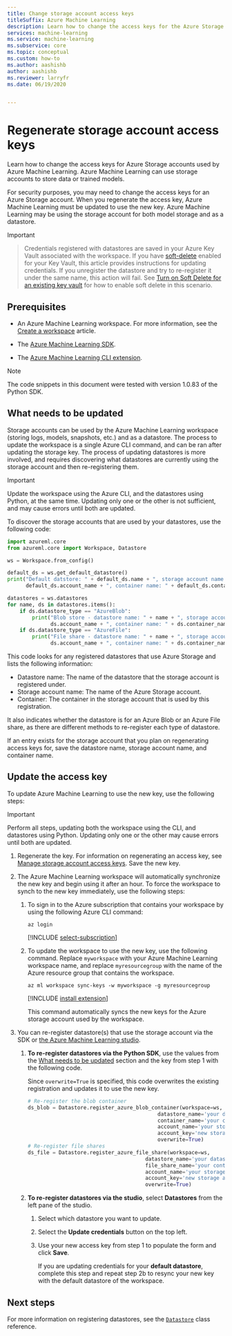 ```yaml
---
title: Change storage account access keys
titleSuffix: Azure Machine Learning
description: Learn how to change the access keys for the Azure Storage account used by your workspace. Azure Machine Learning uses an Azure Storage account to store data and models. 
services: machine-learning
ms.service: machine-learning
ms.subservice: core
ms.topic: conceptual
ms.custom: how-to
ms.author: aashishb
author: aashishb
ms.reviewer: larryfr
ms.date: 06/19/2020


---
```


# Regenerate storage account access keys


Learn how to change the access keys for Azure Storage accounts used by Azure Machine Learning. Azure Machine Learning can use storage accounts to store data or trained models.

For security purposes, you may need to change the access keys for an Azure Storage account. When you regenerate the access key, Azure Machine Learning must be updated to use the new key. Azure Machine Learning may be using the storage account for both model storage and as a datastore.

> [!IMPORTANT]

> Credentials registered with datastores are saved in your Azure Key Vault associated with the workspace. If you have [soft-delete](../key-vault/general/soft-delete-overview.md) enabled for your Key Vault, this article provides instructions for updating credentials. If you unregister the datastore and try to re-register it under the same name, this action will fail. See [Turn on Soft Delete for an existing key vault]( https://docs.microsoft.com/azure/key-vault/general/soft-delete-change#turn-on-soft-delete-for-an-existing-key-vault) for how to enable soft delete in this scenario.

## Prerequisites

* An Azure Machine Learning workspace. For more information, see the [Create a workspace](how-to-manage-workspace.md) article.

* The [Azure Machine Learning SDK](/python/api/overview/azure/ml/install?preserve-view=true&view=azure-ml-py).

* The [Azure Machine Learning CLI extension](reference-azure-machine-learning-cli.md).

> [!NOTE]
> The code snippets in this document were tested with version 1.0.83 of the Python SDK.

<a id="whattoupdate"></a> 

## What needs to be updated

Storage accounts can be used by the Azure Machine Learning workspace (storing logs, models, snapshots, etc.) and as a datastore. The process to update the workspace is a single Azure CLI command, and can be ran after updating the storage key. The process of updating datastores is more involved, and requires discovering what datastores are currently using the storage account and then re-registering them.

> [!IMPORTANT]
> Update the workspace using the Azure CLI, and the datastores using Python, at the same time. Updating only one or the other is not sufficient, and may cause errors until both are updated.

To discover the storage accounts that are used by your datastores, use the following code:

```python
import azureml.core
from azureml.core import Workspace, Datastore

ws = Workspace.from_config()

default_ds = ws.get_default_datastore()
print("Default datstore: " + default_ds.name + ", storage account name: " +
      default_ds.account_name + ", container name: " + default_ds.container_name)

datastores = ws.datastores
for name, ds in datastores.items():
    if ds.datastore_type == "AzureBlob":
        print("Blob store - datastore name: " + name + ", storage account name: " +
              ds.account_name + ", container name: " + ds.container_name)
    if ds.datastore_type == "AzureFile":
        print("File share - datastore name: " + name + ", storage account name: " +
              ds.account_name + ", container name: " + ds.container_name)
```

This code looks for any registered datastores that use Azure Storage and lists the following information:

* Datastore name: The name of the datastore that the storage account is registered under.
* Storage account name: The name of the Azure Storage account.
* Container: The container in the storage account that is used by this registration.

It also indicates whether the datastore is for an Azure Blob or an Azure File share, as there are different methods to re-register each type of datastore.

If an entry exists for the storage account that you plan on regenerating access keys for, save the datastore name, storage account name, and container name.

## Update the access key

To update Azure Machine Learning to use the new key, use the following steps:

> [!IMPORTANT]
> Perform all steps, updating both the workspace using the CLI, and datastores using Python. Updating only one or the other may cause errors until both are updated.

1. Regenerate the key. For information on regenerating an access key, see [Manage storage account access keys](../storage/common/storage-account-keys-manage.md). Save the new key.

1. The Azure Machine Learning workspace will automatically synchronize the new key and begin using it after an hour. To force the workspace to synch to the new key immediately, use the following steps:

    1. To sign in to the Azure subscription that contains your workspace by using the following Azure CLI command:

        ```azurecli-interactive
        az login
        ```

        [!INCLUDE [select-subscription](../../includes/machine-learning-cli-subscription.md)]

    1. To update the workspace to use the new key, use the following command. Replace `myworkspace` with your Azure Machine Learning workspace name, and replace `myresourcegroup` with the name of the Azure resource group that contains the workspace.

        ```azurecli-interactive
        az ml workspace sync-keys -w myworkspace -g myresourcegroup
        ```

        [!INCLUDE [install extension](../../includes/machine-learning-service-install-extension.md)]

        This command automatically syncs the new keys for the Azure storage account used by the workspace.

1. You can re-register datastore(s) that use the storage account via the SDK or [the Azure Machine Learning studio](https://ml.azure.com).
    1. **To re-register datastores via the Python SDK**, use the values from the [What needs to be updated](#whattoupdate) section and the key from step 1 with the following code. 
    
        Since `overwrite=True` is specified, this code overwrites the existing registration and updates it to use the new key.
    
        ```python
        # Re-register the blob container
        ds_blob = Datastore.register_azure_blob_container(workspace=ws,
                                                  datastore_name='your datastore name',
                                                  container_name='your container name',
                                                  account_name='your storage account name',
                                                  account_key='new storage account key',
                                                  overwrite=True)
        # Re-register file shares
        ds_file = Datastore.register_azure_file_share(workspace=ws,
                                              datastore_name='your datastore name',
                                              file_share_name='your container name',
                                              account_name='your storage account name',
                                              account_key='new storage account key',
                                              overwrite=True)
        
        ```
    
    1. **To re-register datastores via the studio**, select **Datastores** from the left pane of the studio. 
        1. Select which datastore you want to update.
        1. Select the **Update credentials** button on the top left. 
        1. Use your new access key from step 1 to populate the form and click **Save**.
        
            If you are updating credentials for your **default datastore**, complete this step and repeat step 2b to resync your new key with the default datastore of the workspace. 

## Next steps

For more information on registering datastores, see the [`Datastore`](/python/api/azureml-core/azureml.core.datastore%28class%29?preserve-view=true&view=azure-ml-py) class reference.